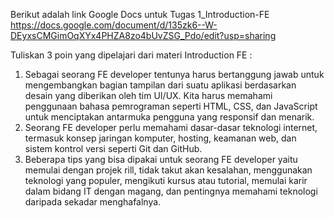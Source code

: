 Berikut adalah link Google Docs untuk Tugas 1_Introduction-FE
https://docs.google.com/document/d/135zk6--W-DEyxsCMGimOqXYx4PHZA8zo4bUvZSG_Pdo/edit?usp=sharing

Tuliskan 3 poin yang dipelajari dari materi Introduction FE :

1. Sebagai seorang FE developer tentunya harus bertanggung jawab untuk mengembangkan bagian tampilan dari suatu aplikasi berdasarkan desain yang diberikan oleh tim UI/UX. Kita harus memahami penggunaan bahasa pemrograman seperti HTML, CSS, dan JavaScript untuk menciptakan antarmuka pengguna yang responsif dan menarik.
2. Seorang FE developer perlu memahami dasar-dasar teknologi internet, termasuk konsep jaringan komputer, hosting, keamanan web, dan sistem kontrol versi seperti Git dan GitHub.
3. Beberapa tips yang bisa dipakai untuk seorang FE developer yaitu memulai dengan projek rill, tidak takut akan kesalahan, menggunakan teknologi yang populer, mengikuti kursus atau tutorial, memulai karir dalam bidang IT dengan magang, dan pentingnya memahami teknologi daripada sekadar menghafalnya.




